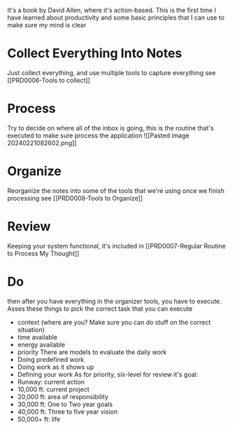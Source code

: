 It's a book by David Allen, where it's action-based. This is the first time I have learned about productivity and some basic principles that I can use to make sure my mind is clear
# Collect Everything Into Notes
Just collect everything, and use multiple tools to capture everything see [[PRD0006-Tools to collect]]
# Process
Try to decide on where all of the inbox is going, this is the routine that's executed to make sure process the application
![[Pasted image 20240221082602.png]]
# Organize
Reorganize the notes into some of the tools that we're using once we finish processing see [[PRD0008-Tools to Organize]]
# Review
Keeping your system functional, it's included in [[PRD0007-Regular Routine to Process My Thought]]
# Do
then after you have everything in the organizer tools, you have to execute. Asses these things to pick the correct task that you can execute
- context (where are you? Make sure you can do stuff on the correct situation)
- time available
- energy available
- priority
There are models to evaluate the daily work
- Doing predefined work
- Doing work as it shows up
- Defining your work
As for priority, six-level for review it's goal:
- Runway: current action
- 10,000 ft: current project
- 20,000 ft: area of responsibility
- 30,000 ft: One to Two year goals
- 40,000 ft: Three to five year vision
- 50,000+ ft: life